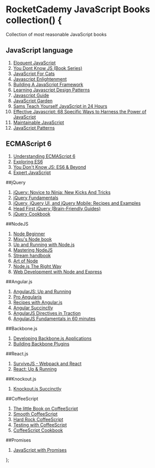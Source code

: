 # RocketCademy JavaScript Books collection() {

Collection of most reasonable JavaScript books

## JavaScript language
1. [Eloquent JavaScript](http://eloquentjavascript.net)
2. [You Dont Know JS (Book Series)](https://github.com/getify/You-Dont-Know-JS)
3. [JavaScript For Cats](http://jsforcats.com)
4. [Javascript Enlightenment](http://www.javascriptenlightenment.com/JavaScript_Enlightenment.pdf)
5. [Building A JavaScript Framework](https://s3.amazonaws.com/dailyjs/files/build-a-javascript-framework.pdf)
6. [Learning Javascript Design Patterns](http://www.addyosmani.com/resources/essentialjsdesignpatterns/book/)
7. [Javascript Guide](https://developer.mozilla.org/en-US/docs/Web/JavaScript/Guide)
8. [JavaScript Garden](http://shamansir.github.io/JavaScript-Garden/en/)
9. [Sams Teach Yourself JavaScript in 24 Hours](http://ptgmedia.pearsoncmg.com/images/9780672336089/samplepages/0672336081.pdf)
10. [Effective Javascript: 68 Specific Ways to Harness the Power of JavaScript](http://ptgmedia.pearsoncmg.com/images/9780321812186/samplepages/0321812182.pdf)
11. [Maintainable JavaScript](http://cdn.oreillystatic.com/oreilly/booksamplers/9781449327682_sampler.pdf)
12. [JavaScript Patterns](http://www.amazon.com/JavaScript-Patterns-Stoyan-Stefanov/dp/0596806752)

## ECMAScript 6

1. [Understanding ECMAScript 6](https://leanpub.com/understandinges6/read)
2. [Exploring ES6](https://leanpub.com/exploring-es6/)
3. [You Don't Know JS: ES6 & Beyond](https://github.com/getify/You-Dont-Know-JS/blob/master/es6%20&%20beyond/README.md#you-dont-know-js-es6--beyond)
4. [Expert JavaScript](http://arcturo.github.io/library/coffeescript/index.html)

##jQuery

1. [jQuery: Novice to Ninja: New Kicks And Tricks](http://file.allitebooks.com/20150513/You%20Don-t%20Know%20JS%20Scope%20-%20Closures.pdf)
2. [jQuery Fundamentals](http://jqfundamentals.com)
3. [jQuery, jQuery UI, and jQuery Mobile: Recipes and Examples](http://ptgmedia.pearsoncmg.com/images/9780321822086/samplepages/0321822080.pdf)
4. [Head First jQuery (Brain-Friendly Guides) ](http://cdn.oreillystatic.com/oreilly/booksamplers/9781449393212_sampler.pdf)
5. [jQuery Cookbook](http://listic.ru/jQuery_Cookbook.pdf)

##NodeJS

1. [Node Beginner](http://www.baboon.ir/uploads/2015/06/The.Node_.Beginner.Book_.pdf)
2. [Mixu's Node book](http://book.mixu.net/node/)
3. [Up and Running with Node.js](http://chimera.labs.oreilly.com/books/1234000001808/index.html)
4. [Mastering NodeJS](http://github.com/visionmedia/masteringnode/raw/master/book.pdf)
5. [Stream handbook](https://github.com/substack/stream-handbook)
6. [Art of Node](https://github.com/maxogden/art-of-node)
7. [Node.js The Right Way](http://cdn.octo-dev.co.uk/publications/node-js-the-right-way_p1_0.pdf)
8. [Web Development with Node and Express](http://www.amazon.com/Web-Development-Node-Express-Leveraging/dp/1491949309/)

##Angular.js

1. [AngularJS: Up and Running](http://shop.oreilly.com/product/0636920033486.do)
2. [Pro Angularjs](http://filepi.com/i/PIUp07j)
3. [Recipes with Angular.js](https://leanpub.com/recipes-with-angular-js/read)
4. [Angular Succinctly](https://www.syncfusion.com/resources/techportal/ebooks/angularjs)
5. [AngularJS Directives in Traction](http://codef0rmer.gitbooks.io/angularjs-directives-in-traction-the-book/)
6. [AngularJS Fundamentals in 60 minutes](http://fastandfluid.com/publicdownloads/AngularJSIn60MinutesIsh_DanWahlin_May2013.pdf)

##Backbone.js

1. [Developing Backbone.js Applications](http://addyosmani.github.io/backbone-fundamentals/)
2. [Building Backbone Plugins](https://leanpub.com/building-backbone-plugins)

##React.js

1. [SurviveJS - Webpack and React](http://survivejs.com/)
2. [React: Up & Running](http://shop.oreilly.com/product/0636920042266.do)

##Knockout.js

1. [Knockout.js Succinctly](http://www.syncfusion.com/resources/techportal/ebooks/knockoutjs)

##CoffeeScript

1. [The little Book on CoffeeScript](http://arcturo.github.io/library/coffeescript/index.html)
2. [Smooth CoffeeScript](http://autotelicum.github.com/Smooth-CoffeeScript/interactive/interactive-coffeescript.html)
3. [Hard Rock CoffeeScript](http://hardrockcoffeescript.org)
4. [Testing with CoffeeScript](https://efendibooks.com/minibooks/testing-with-coffeescript)
5. [CoffeeScript Cookbook](https://coffeescript-cookbook.github.io/)

##Promises

1. [JavaScript with Promises](http://www.amazon.com/JavaScript-Promises-Daniel-Parker/dp/1449373216)

};
